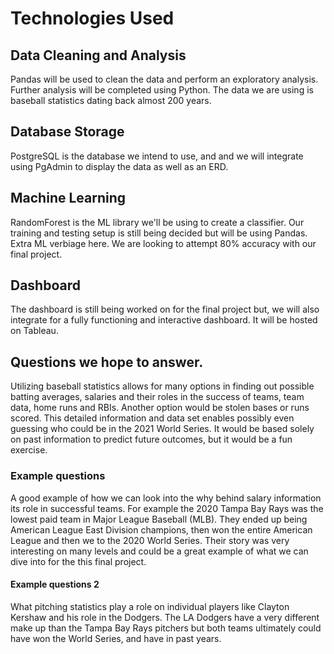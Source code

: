 
# Technologies Used
## Data Cleaning and Analysis
Pandas will be used to clean the data and perform an exploratory analysis. Further analysis will be completed using Python. The data we are using is baseball statistics dating back almost 200 years. 

## Database Storage
PostgreSQL is the database we intend to use, and and we will integrate using PgAdmin to display the data as well as an ERD. 

## Machine Learning
RandomForest is the ML library we'll be using to create a classifier. Our training and testing setup is still being decided but will be using Pandas. Extra ML verbiage here.
We are looking to attempt 80% accuracy with our final project. 

## Dashboard
The dashboard is still being worked on for the final project but, we will also integrate for a fully functioning and interactive dashboard. It will be hosted on Tableau.

## Questions we hope to answer. 
Utilizing baseball statistics allows for many options in finding out possible batting averages, salaries and their roles in the success of teams, team data, home runs and RBIs. Another option would be stolen bases or runs scored. 
This detailed information and data set enables possibly even guessing who could be in the 2021 World Series. It would be based solely on past information to predict future outcomes, but it would be a fun exercise.

### Example questions
A good example of how we can look into the why behind salary information its role in successful teams.
For example the 2020 Tampa Bay Rays was the lowest paid team in Major League Baseball (MLB). They ended up being American League East Division champions, then won the entire American League and then we to the 2020 World Series. Their story was very interesting on many levels and could be a great example of what we can dive into for the this final project. 

#### Example questions 2 
What pitching statistics play a role on individual players like Clayton Kershaw and his role in the Dodgers. The LA Dodgers have a very different make up than the Tampa Bay Rays pitchers but both teams ultimately could have won the World Series, and have in past years. 
